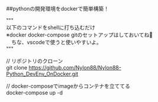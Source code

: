 ##pythonの開発環境をdockerで簡単構築！<br>

"""<br>
以下のコマンドをshellに打ち込むだけ<br>
※docker docker-compose gitのセットアップはしておいてね💛<br>
　ちな、vscodeで使うと使いやすいよ。<br>
"""<br>

// リポジトリのクローン<br>
git clone https://github.com/Nylon88/Nylon88-Python_DevEnv_OnDocker.git<br>

// docker-composeでimageからコンテナを立ててる<br>
docker-compose up -d<br>
